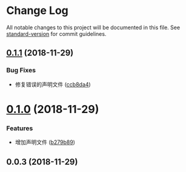 # Change Log

All notable changes to this project will be documented in this file. See [standard-version](https://github.com/conventional-changelog/standard-version) for commit guidelines.

<a name="0.1.1"></a>
## [0.1.1](https://github.com/383514580/any-event/compare/v0.1.0...v0.1.1) (2018-11-29)


### Bug Fixes

* 修复错误的声明文件 ([ccb8da4](https://github.com/383514580/any-event/commit/ccb8da4))



<a name="0.1.0"></a>
# [0.1.0](https://github.com/383514580/any-event/compare/v0.0.3...v0.1.0) (2018-11-29)


### Features

* 增加声明文件 ([b279b89](https://github.com/383514580/any-event/commit/b279b89))



<a name="0.0.3"></a>
## 0.0.3 (2018-11-29)
